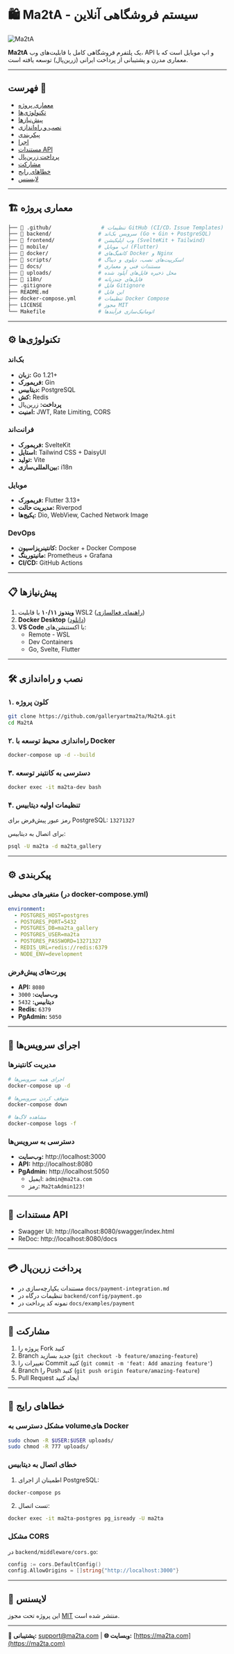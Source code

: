 # 🛍 Ma2tA - سیستم فروشگاهی آنلاین  

![Ma2tA](https://via.placeholder.com/1920x400/007bff/fff?text=Ma2tA+Online+Shop)

**Ma2tA** یک پلتفرم فروشگاهی کامل با قابلیت‌های وب، API و اپ موبایل است که با معماری مدرن و پشتیبانی از پرداخت ایرانی (زرین‌پال) توسعه یافته است.

---

## فهرست 📜
- [معماری پروژه](#-معماری-پروژه)
- [تکنولوژی‌ها](#%EF%B8%8F-تکنولوژیها)
- [پیش‌نیازها](#-پیشنیازها)
- [نصب و راه‌اندازی](#%EF%B8%8F-نصب-و-راهاندازی)
- [پیکربندی](#%EF%B8%8F-پیکربندی)
- [اجرا](#-اجرا)
- [مستندات API](#-مستندات-api)
- [پرداخت زرین‌پال](#-پرداخت-زرینپال)
- [مشارکت](#-مشارکت)
- [خطاهای رایج](#-خطاهای-رایج)
- [لایسنس](#-لایسنس)

---

## 🏗 معماری پروژه
```bash
├── 📁 .github/                # تنظیمات GitHub (CI/CD، Issue Templates)
├── 📁 backend/               # سرویس بک‌اند (Go + Gin + PostgreSQL)
├── 📁 frontend/              # وب اپلیکیشن (SvelteKit + Tailwind)
├── 📁 mobile/                # اپ موبایل (Flutter)
├── 📁 docker/                # کانفیگ‌های Docker و Nginx
├── 📁 scripts/               # اسکریپت‌های نصب، دپلوی و دیباگ
├── 📁 docs/                  # مستندات فنی و معماری
├── 📁 uploads/               # محل ذخیره فایل‌های آپلود شده
├── 📁 i18n/                  # فایل‌های چندزبانه
├── .gitignore               # فایل Gitignore
├── README.md                # این فایل
├── docker-compose.yml       # تنظیمات Docker Compose
├── LICENSE                  # مجوز MIT
└── Makefile                 # اتوماتیک‌سازی فرآیندها
```

---

## ⚙️ تکنولوژی‌ها
### بک‌اند
- **زبان:** Go 1.21+
- **فریمورک:** Gin
- **دیتابیس:** PostgreSQL
- **کش:** Redis
- **پرداخت:** زرین‌پال
- **امنیت:** JWT, Rate Limiting, CORS

### فرانت‌اند
- **فریمورک:** SvelteKit
- **استایل:** Tailwind CSS + DaisyUI
- **تولید:** Vite
- **بین‌المللی‌سازی:** i18n

### موبایل
- **فریمورک:** Flutter 3.13+
- **مدیریت حالت:** Riverpod
- **پکیج‌ها:** Dio, WebView, Cached Network Image

### DevOps
- **کانتینریزاسیون:** Docker + Docker Compose
- **مانیتورینگ:** Prometheus + Grafana
- **CI/CD:** GitHub Actions

---

## 📋 پیش‌نیازها
1. **ویندوز ۱۰/۱۱** با قابلیت WSL2 ([راهنمای فعالسازی](https://learn.microsoft.com/fa-ir/windows/wsl/install))
2. **Docker Desktop** ([دانلود](https://www.docker.com/products/docker-desktop/))
3. **VS Code** با اکستنشن‌های:
   - Remote - WSL
   - Dev Containers
   - Go, Svelte, Flutter

---

## 🛠️ نصب و راه‌اندازی

### ۱. کلون پروژه
```bash
git clone https://github.com/galleryartma2ta/Ma2tA.git
cd Ma2tA
```

### ۲. راه‌اندازی محیط توسعه با Docker
```bash
docker-compose up -d --build
```

### ۳. دسترسی به کانتینر توسعه
```bash
docker exec -it ma2ta-dev bash
```

### ۴. تنظیمات اولیه دیتابیس
رمز عبور پیش‌فرض برای PostgreSQL: `13271327`

برای اتصال به دیتابیس:
```bash
psql -U ma2ta -d ma2ta_gallery
```

---

## ⚙️ پیکربندی

### متغیرهای محیطی (در docker-compose.yml)
```yaml
environment:
  - POSTGRES_HOST=postgres
  - POSTGRES_PORT=5432
  - POSTGRES_DB=ma2ta_gallery
  - POSTGRES_USER=ma2ta
  - POSTGRES_PASSWORD=13271327
  - REDIS_URL=redis://redis:6379
  - NODE_ENV=development
```

### پورت‌های پیش‌فرض
- **API:** `8080`
- **وب‌سایت:** `3000`
- **دیتابیس:** `5432`
- **Redis:** `6379`
- **PgAdmin:** `5050`

---

## 🚀 اجرای سرویس‌ها

### مدیریت کانتینرها
```bash
# اجرای همه سرویس‌ها
docker-compose up -d

# متوقف کردن سرویس‌ها
docker-compose down

# مشاهده لاگ‌ها
docker-compose logs -f
```

### دسترسی به سرویس‌ها
- **وب‌سایت:** http://localhost:3000
- **API:** http://localhost:8080
- **PgAdmin:** http://localhost:5050
  - ایمیل: `admin@ma2ta.com`
  - رمز: `Ma2taAdmin123!`

---

## 📡 مستندات API
- Swagger UI: http://localhost:8080/swagger/index.html
- ReDoc: http://localhost:8080/docs

---

## 💳 پرداخت زرین‌پال
- مستندات یکپارچه‌سازی در `docs/payment-integration.md`
- تنظیمات درگاه در `backend/config/payment.go`
- نمونه کد پرداخت در `docs/examples/payment`

---

## 🤝 مشارکت
1. پروژه را Fork کنید
2. Branch جدید بسازید (`git checkout -b feature/amazing-feature`)
3. تغییرات را Commit کنید (`git commit -m 'feat: Add amazing feature'`)
4. Branch را Push کنید (`git push origin feature/amazing-feature`)
5. Pull Request ایجاد کنید

---

## 🚨 خطاهای رایج

### مشکل دسترسی به volume‌های Docker
```bash
sudo chown -R $USER:$USER uploads/
sudo chmod -R 777 uploads/
```

### خطای اتصال به دیتابیس
1. اطمینان از اجرای PostgreSQL:
```bash
docker-compose ps
```
2. تست اتصال:
```bash
docker exec -it ma2ta-postgres pg_isready -U ma2ta
```

### مشکل CORS
در `backend/middleware/cors.go`:
```go
config := cors.DefaultConfig()
config.AllowOrigins = []string{"http://localhost:3000"}
```

---

## 📜 لایسنس
این پروژه تحت مجوز [MIT](LICENSE) منتشر شده است.

---

**📧 پشتیبانی:** [support@ma2ta.com](mailto:support@ma2ta.com) | **🌐 وبسایت:** [https://ma2ta.com](https://ma2ta.com)